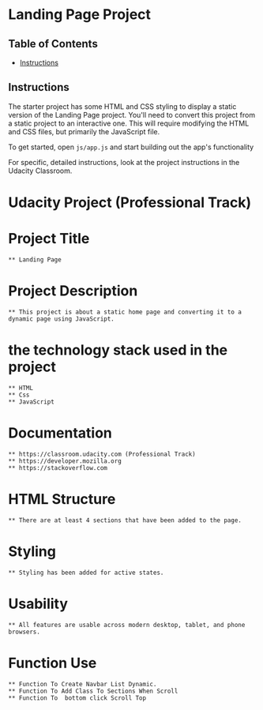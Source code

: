 # Landing Page Project

## Table of Contents

* [Instructions](#instructions)

## Instructions

The starter project has some HTML and CSS styling to display a static version of the Landing Page project. You'll need to convert this project from a static project to an interactive one. This will require modifying the HTML and CSS files, but primarily the JavaScript file.

To get started, open `js/app.js` and start building out the app's functionality

For specific, detailed instructions, look at the project instructions in the Udacity Classroom.


# Udacity Project (Professional Track)

# Project Title
    ** Landing Page

# Project Description
    ** This project is about a static home page and converting it to a dynamic page using JavaScript.

# the technology stack used in the project
    ** HTML
    ** Css
    ** JavaScript

# Documentation
    ** https://classroom.udacity.com (Professional Track)
    ** https://developer.mozilla.org
    ** https://stackoverflow.com

# HTML Structure
    ** There are at least 4 sections that have been added to the page.

# Styling
    ** Styling has been added for active states.

# Usability
    ** All features are usable across modern desktop, tablet, and phone browsers.

# Function Use
    ** Function To Create Navbar List Dynamic.
    ** Function To Add Class To Sections When Scroll
    ** Function To  bottom click Scroll Top

